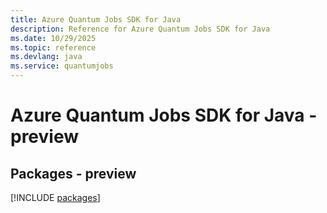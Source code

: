 ```yaml
---
title: Azure Quantum Jobs SDK for Java
description: Reference for Azure Quantum Jobs SDK for Java
ms.date: 10/29/2025
ms.topic: reference
ms.devlang: java
ms.service: quantumjobs
---
```

# Azure Quantum Jobs SDK for Java - preview
## Packages - preview
[!INCLUDE [packages](quantum-jobs-index.md)]